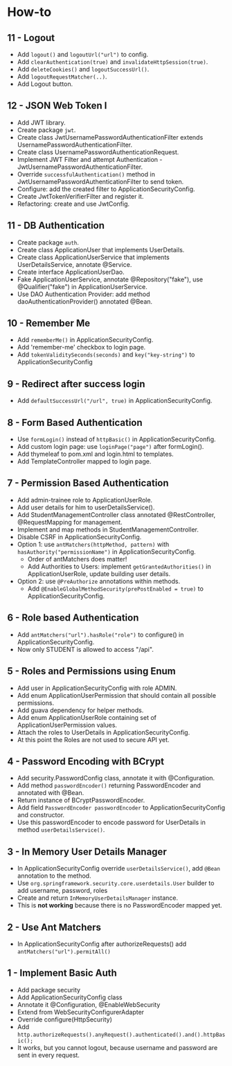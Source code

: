 How-to
======

11 - Logout
-----------
* Add `logout()` and `logoutUrl("url")` to config.
* Add `clearAuthentication(true)` and `invalidateHttpSession(true)`. 
* Add `deleteCookies()` and `logoutSuccessUrl()`. 
* Add `logoutRequestMatcher(..)`.
* Add Logout button.

12 - JSON Web Token I
---------------------
* Add JWT library.
* Create package `jwt`.
* Create class JwtUsernamePasswordAuthenticationFilter extends UsernamePasswordAuthenticationFilter.
* Create class UsernamePasswordAuthenticationRequest.
* Implement JWT Filter and attempt Authentication - JwtUsernamePasswordAuthenticationFilter.
* Override `successfulAuthentication()` method in JwtUsernamePasswordAuthenticationFilter to send token.
* Configure: add the created filter to ApplicationSecurityConfig.
* Create JwtTokenVerifierFilter and register it.
* Refactoring: create and use JwtConfig.

11 - DB Authentication
----------------------
* Create package `auth`.
* Create class ApplicationUser that implements UserDetails.
* Create class ApplicationUserService that implements UserDetailsService, annotate @Service.
* Create interface ApplicationUserDao. 
* Fake ApplicationUserService, annotate @Repository("fake"), use @Qualifier("fake") in ApplicationUserService.
* Use DAO Authentication Provider: add method daoAuthenticationProvider() annotated @Bean.

10 - Remember Me
----------------
* Add `rememberMe()` in ApplicationSecurityConfig.
* Add 'remember-me' checkbox to login page.
* Add `tokenValiditySeconds(seconds)` and `key("key-string")` to ApplicationSecurityConfig

9 - Redirect after success login
--------------------------------
* Add `defaultSuccessUrl("/url", true)` in ApplicationSecurityConfig.

8 - Form Based Authentication
-----------------------------
* Use `formLogin()` instead of `httpBasic()` in ApplicationSecurityConfig.
* Add custom login page: use `loginPage("page")` after formLogin().
* Add thymeleaf to pom.xml and login.html to templates.
* Add TemplateController mapped to login page.

7 - Permission Based Authentication
-----------------------------------
* Add admin-trainee role to ApplicationUserRole.
* Add user details for him to userDetailsService().
* Add StudentManagementController class annotated @RestController, @RequestMapping for management.
* Implement and map methods in StudentManagementController.
* Disable CSRF in ApplicationSecurityConfig.
* Option 1: use `antMatchers(httpMethod, pattern)` with `hasAuthority("permissionName")` in ApplicationSecurityConfig.
    * Order of antMatchers does matter!
    * Add Authorities to Users: implement `getGrantedAuthorities()` in ApplicationUserRole, update building user details.
* Option 2: use `@PreAuthorize` annotations within methods. 
    * Add `@EnableGlobalMethodSecurity(prePostEnabled = true)` to ApplicationSecurityConfig.

6 - Role based Authentication
-----------------------------
* Add `antMatchers("url").hasRole("role")` to configure() in ApplicationSecurityConfig.
* Now only STUDENT is allowed to access "/api".

5 - Roles and Permissions using Enum
------------------------------------
* Add user in ApplicationSecurityConfig with role ADMIN.
* Add enum ApplicationUserPermission that should contain all possible permissions.
* Add guava dependency for helper methods.
* Add enum ApplicationUserRole containing set of ApplicationUserPermission values.
* Attach the roles to UserDetails in ApplicationSecurityConfig.
* At this point the Roles are not used to secure API yet.

4 - Password Encoding with BCrypt
---------------------------------
* Add security.PasswordConfig class, annotate it with @Configuration.
* Add method `passwordEncoder()` returning PasswordEncoder and annotated with @Bean.
* Return instance of BCryptPasswordEncoder.
* Add field `PasswordEncoder passwordEncoder` to ApplicationSecurityConfig and constructor.
* Use this passwordEncoder to encode password for UserDetails in method `userDetailsService()`.

3 - In Memory User Details Manager
----------------------------------
* In ApplicationSecurityConfig override `userDetailsService()`, add `@Bean` annotation to the method.
* Use `org.springframework.security.core.userdetails.User` builder to add username, password, roles
* Create and return `InMemoryUserDetailsManager` instance.
* This is __not working__ because there is no PasswordEncoder mapped yet.

2 - Use Ant Matchers
--------------------
* In ApplicationSecurityConfig after authorizeRequests() add `antMatchers("url").permitAll()` 

1 - Implement Basic Auth
------------------------
* Add package security
* Add ApplicationSecurityConfig class 
* Annotate it @Configuration, @EnableWebSecurity
* Extend from WebSecurityConfigurerAdapter
* Override configure(HttpSecurity)
* Add `http.authorizeRequests().anyRequest().authenticated().and().httpBasic();`
* It works, but you cannot logout, because username and password are sent in every request.
